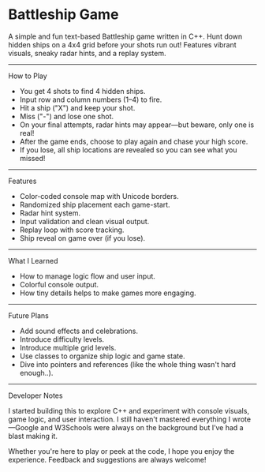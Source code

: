 # Battleship Game

A simple and fun text-based Battleship game written in C++. Hunt down hidden ships on a 4x4 grid before your shots run out! Features vibrant visuals, sneaky radar hints, and a replay system.

---

How to Play

- You get 4 shots to find 4 hidden ships.
- Input row and column numbers (1–4) to fire.
- Hit a ship ("X") and keep your shot.
- Miss ("-") and lose one shot.
- On your final attempts, radar hints may appear—but beware, only one is real!
- After the game ends, choose to play again and chase your high score.
- If you lose, all ship locations are revealed so you can see what you missed!

---

Features

- Color-coded console map with Unicode borders.
- Randomized ship placement each game-start.
- Radar hint system.
- Input validation and clean visual output.
- Replay loop with score tracking.
- Ship reveal on game over (if you lose).

---

What I Learned

- How to manage logic flow and user input.
- Colorful console output.
- How tiny details helps to make games more engaging.

---

Future Plans

- Add sound effects and celebrations.
- Introduce difficulty levels.
- Introduce multiple grid levels.
- Use classes to organize ship logic and game state.
- Dive into pointers and references (like the whole thing wasn't hard enough..).

---

Developer Notes

I started building this to explore C++ and experiment with console visuals, game logic, and user interaction. I still haven't mastered everything I wrote—Google and W3Schools were always on the background but I’ve had a blast making it.

Whether you're here to play or peek at the code, I hope you enjoy the experience. Feedback and suggestions are always welcome!
